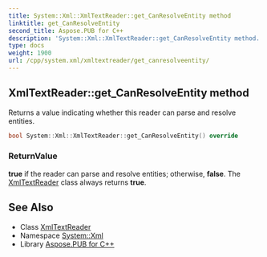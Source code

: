 ```yaml
---
title: System::Xml::XmlTextReader::get_CanResolveEntity method
linktitle: get_CanResolveEntity
second_title: Aspose.PUB for C++
description: 'System::Xml::XmlTextReader::get_CanResolveEntity method. Returns a value indicating whether this reader can parse and resolve entities in C++.'
type: docs
weight: 1900
url: /cpp/system.xml/xmltextreader/get_canresolveentity/
---
```

## XmlTextReader::get_CanResolveEntity method


Returns a value indicating whether this reader can parse and resolve entities.

```cpp
bool System::Xml::XmlTextReader::get_CanResolveEntity() override
```


### ReturnValue

**true** if the reader can parse and resolve entities; otherwise, **false**. The [XmlTextReader](../) class always returns **true**.

## See Also

* Class [XmlTextReader](../)
* Namespace [System::Xml](../../)
* Library [Aspose.PUB for C++](../../../)
